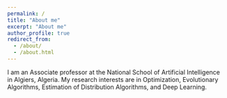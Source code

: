 ```yaml
---
permalink: /
title: "About me"
excerpt: "About me"
author_profile: true
redirect_from: 
  - /about/
  - /about.html
---
```


I am an Associate professor at the National School of Artificial Intelligence in Algiers, Algeria. My research interests are in Optimization, Evolutionary Algorithms, Estimation of Distribution Algorithms, and Deep Learning.

